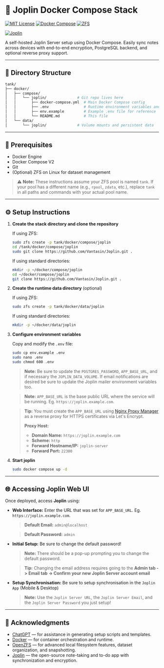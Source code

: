 # 📘 Joplin Docker Compose Stack

[![MIT License](https://img.shields.io/github/license/Vantasin/Joplin?style=flat-square)](LICENSE)
[![Docker Compose](https://img.shields.io/badge/Docker-Compose-blue?logo=docker)](https://www.docker.com/)
[![ZFS](https://img.shields.io/badge/ZFS-OpenZFS-blue?style=flat-square)](https://openzfs.org/)

[![Joplin](https://img.shields.io/badge/Joplin-Note%20Server-blue?logo=joplin&logoColor=white)](https://joplinapp.org/)

A self-hosted Joplin Server setup using Docker Compose. Easily sync notes across devices with end-to-end encryption, PostgreSQL backend, and optional reverse proxy support.

---

## 📁 Directory Structure

```bash
tank/
├── docker/
│   ├── compose/
│   │   └── joplin/              # Git repo lives here
│   │       ├── docker-compose.yml  # Main Docker Compose config
│   │       ├── .env                # Runtime environment variables and secrets (gitignored!)
│   │       ├── env.example         # Example .env file for reference
│   │       └── README.md           # This file
│   └── data/
│       └── joplin/              # Volume mounts and persistent data
```

---

## 🧰 Prerequisites

* Docker Engine
* Docker Compose V2
* Git
* (Optional) ZFS on Linux for dataset management

> ⚠️ **Note:** These instructions assume your ZFS pool is named `tank`. If your pool has a different name (e.g., `rpool`, `zdata`, etc.), replace `tank` in all paths and commands with your actual pool name.

---

## ⚙️ Setup Instructions

1. **Create the stack directory and clone the repository**

   If using ZFS:
   ```bash
   sudo zfs create -p tank/docker/compose/joplin
   cd /tank/docker/compose/joplin
   sudo git clone https://github.com/Vantasin/Joplin.git .
   ```

   If using standard directories:
   ```bash
   mkdir -p ~/docker/compose/joplin
   cd ~/docker/compose/joplin
   git clone https://github.com/Vantasin/Joplin.git .
   ```

2. **Create the runtime data directory** (optional)

   If using ZFS:
   ```bash
   sudo zfs create -p tank/docker/data/joplin
   ```

   If using standard directories:
   ```bash
   mkdir -p ~/docker/data/joplin
   ```

3. **Configure environment variables**

   Copy and modify the `.env` file:

   ```bash
   sudo cp env.example .env
   sudo nano .env
   sudo chmod 600 .env
   ```

   > **Note:** Be sure to update the `POSTGRES_PASSWORD`, `APP_BASE_URL`, and if necessary the `JOPLIN_DATA_VOLUME`. If email notifications are desired be sure to update the Joplin mailer environment variables too.

   > **Note:** `APP_BASE_URL` is the base public URL where the service will be running. Eg. `https://joplin.example.com`.
   
   > **Tip:** You must create the `APP_BASE_URL` using [Nginx Proxy Manager](https://github.com/Vantasin/Nginx-Proxy-Manager.git) as a reverse proxy for HTTPS certificates via Let's Encrypt.
   >
   > **Proxy Host:**
   >  - **Domain Name:** `https://joplin.example.com`
   >  - **Scheme:** `http`
   >  - **Forward Hostname/IP:** `joplin-server`
   >  - **Forward Port:** `22300`
   
4. **Start joplin**

   ```bash
   sudo docker compose up -d
   ```

---

## 🌐 Accessing Joplin Web UI

Once deployed, access **Joplin** using:

- **Web Interface:** Enter the URL that was set for `APP_BASE_URL`. Eg. `https://joplin.example.com`.

  > **Default Email:** `admin@localhost`

  > **Default Password:** `admin`

- **Initial Setup:** Be sure to change the default password!

  > **Note:** There should be a pop-up prompting you to change the default password.

  > **Tip:** Changing the email address requires going to the **Admin tab -> Email tab -> Confirm your new Joplin Server account email**

- **Setup Synchronisation:** Be sure to setup synchronisation in the `Joplin App` (Mobile & Desktop)
  
  > **Note:** Use the `Joplin Server URL`, the `Joplin Server Email`, and the `Joplin Server Password` you just setup!

---

## 🙏 Acknowledgments

- [ChatGPT](https://openai.com/chatgpt) — for assistance in generating setup scripts and templates.
- [Docker](https://www.docker.com/) — for container orchestration and runtime.
- [OpenZFS](https://openzfs.org/) — for advanced local filesystem features, dataset organization, and snapshotting.
- [Joplin](https://joplinapp.org/) — the open-source note-taking and to-do app with synchronization and encryption.